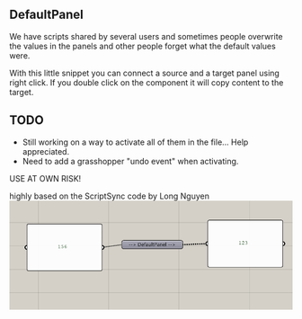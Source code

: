 ## DefaultPanel
We have scripts shared by several users and sometimes people overwrite the values in the panels and other people forget what the default values were.

With this little snippet you can connect a source and a target panel using right click. If you double click on the component it will copy content to the target.

## TODO
- Still working on a way to activate all of them in the file... Help appreciated.
- Need to add a grasshopper "undo event" when activating.


USE AT OWN RISK!


highly based on the ScriptSync code by Long Nguyen
![Screenshot](Misc/screenshot.png)

